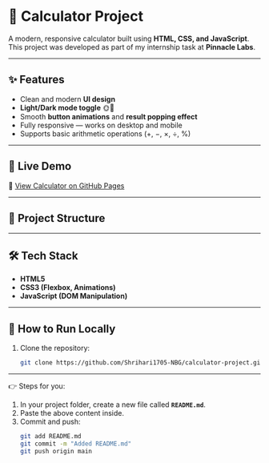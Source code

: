 # 🧮 Calculator Project

A modern, responsive calculator built using **HTML, CSS, and JavaScript**.  
This project was developed as part of my internship task at **Pinnacle Labs**.

---

## ✨ Features
- Clean and modern **UI design**
- **Light/Dark mode toggle** 🌞🌙
- Smooth **button animations** and **result popping effect**
- Fully responsive — works on desktop and mobile
- Supports basic arithmetic operations (+, −, ×, ÷, %)

---

## 🚀 Live Demo
🔗 [View Calculator on GitHub Pages](https://shrihari1705-nbg.github.io/calculator-project/)  

---

## 📂 Project Structure

---

## 🛠️ Tech Stack
- **HTML5**
- **CSS3 (Flexbox, Animations)**
- **JavaScript (DOM Manipulation)**

---

## 📌 How to Run Locally
1. Clone the repository:
   ```bash
   git clone https://github.com/Shrihari1705-NBG/calculator-project.git


---

👉 Steps for you:
1. In your project folder, create a new file called **`README.md`**.  
2. Paste the above content inside.  
3. Commit and push:  
   ```bash
   git add README.md
   git commit -m "Added README.md"
   git push origin main

